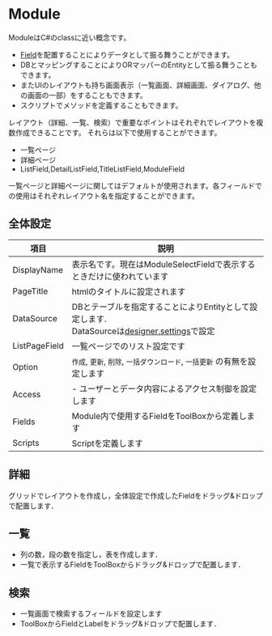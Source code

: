 # Module
ModuleはC#のclassに近い概念です。
- [Field](field.md)を配置することによりデータとして振る舞うことができます。
- DBとマッピングすることによりORマッパーのEntityとして振る舞うこともできます。
- またUIのレイアウトも持ち画面表示（一覧画面、詳細画面、ダイアログ、他の画面の一部）をすることもできます。
- スクリプトでメソッドを定義することもできます。

レイアウト（詳細、一覧、検索）で重要なポイントはそれぞれでレイアウトを複数作成できることです。
それらは以下で使用することができます。
- 一覧ページ
- 詳細ページ
- ListField,DetailListField,TitleListField,ModuleField

一覧ページと詳細ページに関してはデフォルトが使用されます。各フィールドでの使用はそれぞれレイアウト名を指定することができます。


## 全体設定
| 項目            | 説明                                                                                           |
|---------------|----------------------------------------------------------------------------------------------|
| DisplayName   | 表示名です。現在はModuleSelectFieldで表示するときだけに使われています                                                                                        |
| PageTitle     | htmlのタイトルに設定されます                                                                            |
| DataSource    | DBとテーブルを指定することによりEntityとして設定します.<br/>DataSourceは[designer.settings](designer_settings.md)で設定 |
| ListPageField | 一覧ページでのリスト設定です                                                                                       |
| Option        | `作成`, `更新`, `削除`, `一括ダウンロード`, `一括更新` の有無を設定します                                                  |
| Access        | - ユーザーとデータ内容によるアクセス制御を設定します                                                       |
| Fields        | Module内で使用するFieldをToolBoxから定義します                                                             |
| Scripts       | Scriptを定義します                                                                                 |


## 詳細
グリッドでレイアウトを作成し，全体設定で作成したFieldをドラッグ&ドロップで配置します．

## 一覧
- 列の数，段の数を指定し，表を作成します．
- 一覧で表示するFieldをToolBoxからドラッグ&ドロップで配置します．


## 検索
- 一覧画面で検索するフィールドを設定します
- ToolBoxからFieldとLabelをドラッグ&ドロップで配置します．

